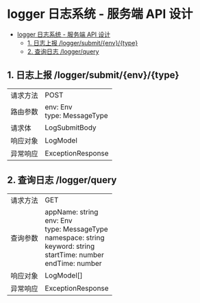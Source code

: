 # logger 日志系统 - 服务端 API 设计

<!-- TOC -->

- [logger 日志系统 - 服务端 API 设计](#logger-日志系统---服务端-api-设计)
  - [1. 日志上报 /logger/submit/{env}/{type}](#1-日志上报-loggersubmitenvtype)
  - [2. 查询日志 /logger/query](#2-查询日志-loggerquery)

<!-- /TOC -->

## 1. 日志上报 /logger/submit/{env}/{type}

|          |                                |
| -------- | ------------------------------ |
| 请求方法 | POST                           |
| 路由参数 | env: Env<br/>type: MessageType |
| 请求体   | LogSubmitBody                  |
| 响应对象 | LogModel                       |
| 异常响应 | ExceptionResponse              |

## 2. 查询日志 /logger/query

|          |                                                                                                                                        |
| -------- | -------------------------------------------------------------------------------------------------------------------------------------- |
| 请求方法 | GET                                                                                                                                    |
| 查询参数 | appName: string<br/>env: Env<br/>type: MessageType<br/>namespace: string<br/>keyword: string<br/>startTime: number<br/>endTime: number |
| 响应对象 | LogModel[]                                                                                                                             |
| 异常响应 | ExceptionResponse                                                                                                                      |
